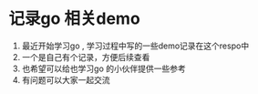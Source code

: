 # 记录go 相关demo

1. 最近开始学习go , 学习过程中写的一些demo记录在这个respo中
2. 一个是自己有个记录，方便后续查看
3. 也希望可以给也学习go 的小伙伴提供一些参考
4. 有问题可以大家一起交流
